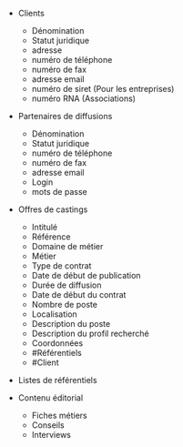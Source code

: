 - Clients
  - Dénomination
  - Statut juridique
  - adresse
  - numéro de téléphone
  - numéro de fax
  - adresse email
  - numéro de siret (Pour les entreprises)
  - numéro RNA (Associations)
  
- Partenaires de diffusions
  - Dénomination
  - Statut juridique
  - numéro de téléphone
  - numéro de fax
  - adresse email
  - Login
  - mots de passe
  
- Offres de castings
  - Intitulé
  - Référence
  - Domaine de métier
  - Métier
  - Type de contrat
  - Date de début de publication
  - Durée de diffusion
  - Date de début du contrat
  - Nombre de poste
  - Localisation
  - Description du poste
  - Description du profil recherché
  - Coordonnées
  - #Référentiels
  - #Client

- Listes de référentiels

- Contenu  éditorial
    - Fiches  métiers
    - Conseils
    - Interviews